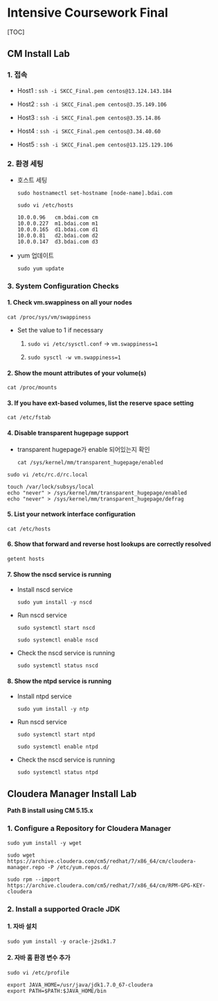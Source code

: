 # Intensive Coursework Final

[TOC]

## CM Install Lab

### 1. 접속

* Host1 : `ssh -i SKCC_Final.pem centos@13.124.143.184`

* Host2 : `ssh -i SKCC_Final.pem centos@3.35.149.106`

* Host3 : `ssh -i SKCC_Final.pem centos@3.35.14.86`

* Host4 : `ssh -i SKCC_Final.pem centos@3.34.40.60`

* Host5 : `ssh -i SKCC_Final.pem centos@13.125.129.106`

### 2. 환경 세팅

* 호스트 세팅

  `sudo hostnamectl set-hostname [node-name].bdai.com`

  `sudo vi /etc/hosts`

  ```
  10.0.0.96   cm.bdai.com cm
  10.0.0.227  m1.bdai.com m1
  10.0.0.165  d1.bdai.com d1
  10.0.0.81   d2.bdai.com d2
  10.0.0.147  d3.bdai.com d3
  ```

* yum 업데이트

  `sudo yum update`

### 3. System Configuration Checks

#### 1. Check vm.swappiness on all your nodes

`cat /proc/sys/vm/swappiness`

* Set the value to 1 if necessary

  1. `sudo vi /etc/sysctl.conf` -> `vm.swappiness=1`

  2. `sudo sysctl -w vm.swappiness=1`

#### 2. Show the mount attributes of your volume(s)

`cat /proc/mounts`

#### 3. If you have ext-based volumes, list the reserve space setting

`cat /etc/fstab`

#### 4. Disable transparent hugepage support

* transparent hugepage가 enable 되어있는지 확인

  `cat /sys/kernel/mm/transparent_hugepage/enabled`

`sudo vi /etc/rc.d/rc.local`

```shell
touch /var/lock/subsys/local
echo "never" > /sys/kernel/mm/transparent_hugepage/enabled
echo "never" > /sys/kernel/mm/transparent_hugepage/defrag
```

#### 5. List your network interface configuration

`cat /etc/hosts`

#### 6. Show that forward and reverse host lookups are correctly resolved

`getent hosts` 

#### 7. Show the nscd service is running

* Install nscd service

  `sudo yum install -y nscd`

* Run nscd service

  `sudo systemctl start nscd`

  `sudo systemctl enable nscd`

* Check the nscd service is running

  `sudo systemctl status nscd`

#### 8. Show the ntpd service is running

* Install ntpd service

  `sudo yum install -y ntp`

* Run nscd service

  `sudo systemctl start ntpd`

  `sudo systemctl enable ntpd`

* Check the nscd service is running

  `sudo systemctl status ntpd`

## Cloudera Manager Install Lab

**Path B install using CM 5.15.x**

### 1. Configure a Repository for Cloudera Manager

`sudo yum install -y wget`

`sudo wget https://archive.cloudera.com/cm5/redhat/7/x86_64/cm/cloudera-manager.repo -P /etc/yum.repos.d/`

`sudo rpm --import https://archive.cloudera.com/cm5/redhat/7/x86_64/cm/RPM-GPG-KEY-cloudera`

### 2. Install a supported Oracle JDK

#### 1. 자바 설치

`sudo yum install -y oracle-j2sdk1.7`

#### 2. 자바 홈 환경 변수 추가

`sudo vi /etc/profile`

```shell
export JAVA_HOME=/usr/java/jdk1.7.0_67-cloudera
export PATH=$PATH:$JAVA_HOME/bin
```

